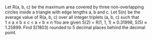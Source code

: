 
Let R(a, b, c) be the maximum area covered by three non-overlapping circles inside a triangle with edge lengths a, b and c.
Let S(n) be the average value of R(a, b, c) over all integer triplets (a, b, c) such that 1&#160;&#8804;&#160;a&#160;&#8804;&#160;b&#160;&#8804;&#160;c&#160;<&#160;a&#160;+&#160;b&#160;&#8804;&#160;n
You are given S(2) = R(1, 1, 1) &#8776; 0.31998, S(5) &#8776; 1.25899.
Find S(1803) rounded to 5 decimal places behind the decimal point.
